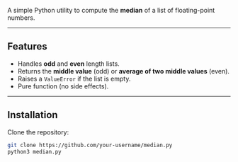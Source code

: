 A simple Python utility to compute the **median** of a list of floating-point numbers.  

---

##  Features
-  Handles **odd** and **even** length lists.  
- Returns the **middle value** (odd) or **average of two middle values** (even).  
- Raises a `ValueError` if the list is empty.  
-  Pure function (no side effects).  

---

##  Installation
Clone the repository:
```bash
git clone https://github.com/your-username/median.py
python3 median.py
